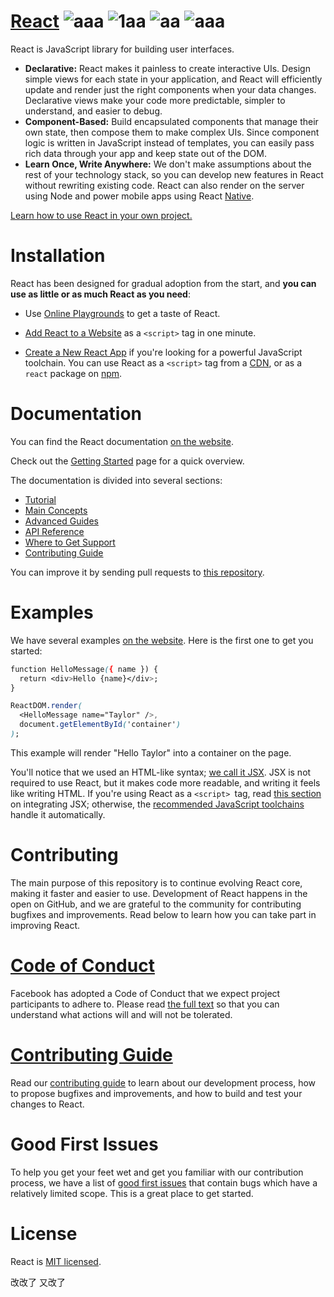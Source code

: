 # **[React](https://reactjs.org/)** ![aaa](https://camo.githubusercontent.com/890acbdcb87868b382af9a4b1fac507b9659d9bf/68747470733a2f2f696d672e736869656c64732e696f2f62616467652f6c6963656e73652d4d49542d626c75652e737667) ![1aa](https://camo.githubusercontent.com/ecb8a503e646dc22ccb59b73ba287c5229580f49/68747470733a2f2f696d672e736869656c64732e696f2f6e706d2f762f72656163742e7376673f7374796c653d666c6174) ![aa](https://camo.githubusercontent.com/bfd84ed5d0e5c8d97aea6d7a83aed84ba1a0b191/68747470733a2f2f636972636c6563692e636f6d2f67682f66616365626f6f6b2f72656163742e7376673f7374796c653d736869656c6426636972636c652d746f6b656e3d3a636972636c652d746f6b656e) ![aaa](https://camo.githubusercontent.com/d4e0f63e9613ee474a7dfdc23c240b9795712c96/68747470733a2f2f696d672e736869656c64732e696f2f62616467652f5052732d77656c636f6d652d627269676874677265656e2e737667)
React is  JavaScript library for building user interfaces.
* **Declarative:** React makes it painless to create interactive UIs. Design simple views for each state in your application, and React will efficiently update and render just the right components when your data changes. Declarative views make your code more predictable, simpler to understand, and easier to debug.
* **Component-Based:** Build encapsulated components that manage their own state, then compose them to make complex UIs. Since component logic is written in JavaScript instead of templates, you can easily pass rich data through your app and keep state out of the DOM.
* **Learn Once, Write Anywhere:** We don't make assumptions about the rest of your technology stack, so you can develop new features in React without rewriting existing code. React can also render on the server using Node and power mobile apps using React [Native](https://reactnative.dev/).

[Learn how to use React in your own project.](https://reactjs.org/docs/getting-started.html)

# Installation

React has been designed for gradual adoption from the start, and **you can use as little or as much React as you need**:
* Use [Online Playgrounds](https://reactjs.org/docs/getting-started.html#online-playgrounds) to get a taste of React.
* [Add React to a Website](https://reactjs.org/docs/add-react-to-a-website.html) as a 
``` <script> ``` tag in one minute.

* [Create a New React App](https://reactjs.org/docs/add-react-to-a-website.html) if you're looking for a powerful JavaScript toolchain.
You can use React as a 
``` <script> ``` tag from a [CDN](https://reactjs.org/docs/cdn-links.html), or as a ``react`` package on [npm](https://www.npmjs.com/package/react).

# Documentation

You can find the React documentation [on the website](https://reactjs.org/docs).

Check out the [Getting Started](https://reactjs.org/docs/getting-started.html) page for a quick overview.

The documentation is divided into several sections:
* [Tutorial](https://reactjs.org/tutorial/tutorial.html)
* [Main Concepts]()
* [Advanced Guides]()
* [API Reference]()
* [Where to Get Support]()
* [Contributing Guide]()

You can improve it by sending pull requests to [this repository]().

# Examples
We have several examples [on the website](). Here is the first one to get you started:
``` css 
function HelloMessage({ name }) {
  return <div>Hello {name}</div>;
}

ReactDOM.render(
  <HelloMessage name="Taylor" />,
  document.getElementById('container')
);
```

This example will render "Hello Taylor" into a container on the page.

You'll notice that we used an HTML-like syntax; [we call it JSX](). JSX is not required to use React, but it makes code more readable, and writing it feels like writing HTML. If you're using React as a `<script> `tag, read [this section]() on integrating JSX; otherwise, the [recommended JavaScript toolchains]() handle it automatically.

# Contributing
The main purpose of this repository is to continue evolving React core, making it faster and easier to use. Development of React happens in the open on GitHub, and we are grateful to the community for contributing bugfixes and improvements. Read below to learn how you can take part in improving React.

# [Code of Conduct]()
Facebook has adopted a Code of Conduct that we expect project participants to adhere to. Please read [the full text]() so that you can understand what actions will and will not be tolerated.

# [Contributing Guide]()
Read our [contributing guide]() to learn about our development process, how to propose bugfixes and improvements, and how to build and test your changes to React.
# Good First Issues

To help you get your feet wet and get you familiar with our contribution process, we have a list of [good first issues]() that contain bugs which have a relatively limited scope. This is a great place to get started.

# License
React is [MIT licensed]().


改改了
又改了
